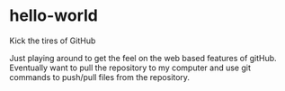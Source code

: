 # hello-world
Kick the tires of GitHub 

Just playing around to get the feel on the web based features of gitHub.  Eventually want to pull the repository to my computer and use git commands to push/pull files from the repository.
